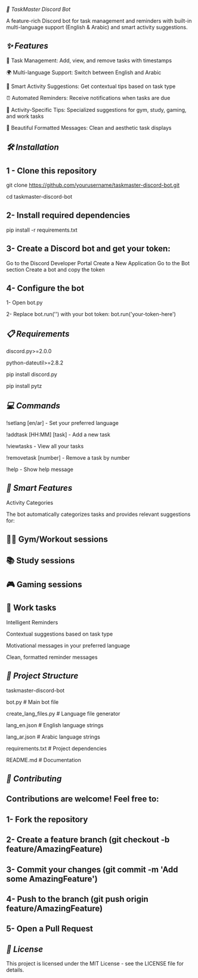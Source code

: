 *🤖 TaskMaster Discord Bot*

A feature-rich Discord bot for task management and reminders with built-in multi-language support (English & Arabic) and smart activity suggestions.

*✨ Features*
-
📅 Task Management: Add, view, and remove tasks with timestamps

🌍 Multi-language Support: Switch between English and Arabic

🎯 Smart Activity Suggestions: Get contextual tips based on task type

⏰ Automated Reminders: Receive notifications when tasks are due

💪 Activity-Specific Tips: Specialized suggestions for gym, study, gaming, and work tasks

🎨 Beautiful Formatted Messages: Clean and aesthetic task displays

*🛠️ Installation*
-
1 - Clone this repository
-
git clone https://github.com/yourusername/taskmaster-discord-bot.git

cd taskmaster-discord-bot

2- Install required dependencies
-
pip install -r requirements.txt

3- Create a Discord bot and get your token:
-
Go to the Discord Developer Portal
Create a New Application
Go to the Bot section
Create a bot and copy the token

4- Configure the bot
-
1- Open bot.py

2- Replace bot.run('') with your bot token: bot.run('your-token-here')

*📋 Requirements*
-
discord.py>=2.0.0

python-dateutil>=2.8.2

pip install discord.py

pip install pytz

*💻 Commands*
-
!setlang [en/ar] - Set your preferred language

!addtask [HH:MM] [task] - Add a new task

!viewtasks - View all your tasks

!removetask [number] - Remove a task by number

!help - Show help message

*🌟 Smart Features*
-
Activity Categories

The bot automatically categorizes tasks and provides relevant suggestions for:

🏋️‍♂️ Gym/Workout sessions
-
📚 Study sessions
-
🎮 Gaming sessions
-
💼 Work tasks
-
Intelligent Reminders

Contextual suggestions based on task type

Motivational messages in your preferred language

Clean, formatted reminder messages

*📁 Project Structure*
-
taskmaster-discord-bot

bot.py                  # Main bot file

create_lang_files.py   # Language file generator

lang_en.json          # English language strings

lang_ar.json          # Arabic language strings

requirements.txt      # Project dependencies
 
README.md            # Documentation

*🤝 Contributing*
-
Contributions are welcome! Feel free to:
-
1- Fork the repository
-
2- Create a feature branch (git checkout -b feature/AmazingFeature)
-
3- Commit your changes (git commit -m 'Add some AmazingFeature')
-
4- Push to the branch (git push origin feature/AmazingFeature)
-
5- Open a Pull Request
-
*📝 License*
-
This project is licensed under the MIT License - see the LICENSE file for details.












